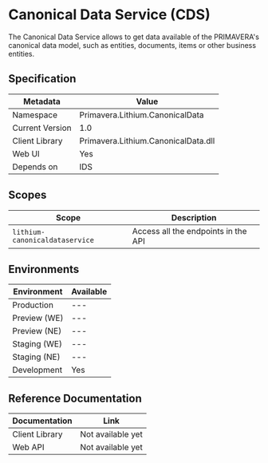 # Canonical Data Service (CDS)

The Canonical Data Service allows to get data available of the PRIMAVERA's canonical data model, such as entities, documents, items or other business entities.

## Specification

| Metadata | Value |
| - | - |
| Namespace | Primavera.Lithium.CanonicalData |
| Current Version | 1.0 |
| Client Library | Primavera.Lithium.CanonicalData.dll |
| Web UI | Yes 
| Depends on | IDS

## Scopes

| Scope | Description |
| - | - |
| `lithium-canonicaldataservice` | Access all the endpoints in the API |

## Environments

| Environment | Available |
| - | - |
| Production | --- |
| Preview (WE) | --- |
| Preview (NE) | --- |
| Staging (WE) | --- |
| Staging (NE) | --- |
| Development | Yes |

## Reference Documentation

| Documentation | Link |
| - | - |
| Client Library | Not available yet |
| Web API | Not available yet |
